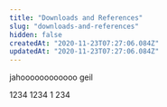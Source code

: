 ```yaml
---
title: "Downloads and References"
slug: "downloads-and-references"
hidden: false
createdAt: "2020-11-23T07:27:06.084Z"
updatedAt: "2020-11-23T07:27:06.084Z"
---
```


jahoooooooooooo geil

1234
1234
1
234
